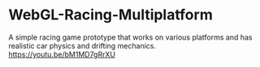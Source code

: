 # WebGL-Racing-Multiplatform
A simple racing game prototype that works on various platforms and has realistic car physics and drifting mechanics. 
https://youtu.be/bM1MD7gRrXU
